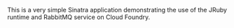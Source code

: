 This is a very simple Sinatra application demonstrating the use of the
JRuby runtime and RabbitMQ service on Cloud Foundry.
